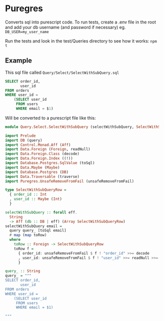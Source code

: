 # Puregres

Converts sql into purescript code. To run tests, create a .env file in the root and add your db username (and password if necessary) eg.
`DB_USER=my_user_name`

Run the tests and look in the test/Queries directory to see how it works:
`npm t`

## Example

This sql file called `Query/Select/SelectWithSubQuery.sql`
```sql
SELECT order_id,
       user_id
FROM orders
WHERE user_id =
    (SELECT user_id
     FROM users
     WHERE email = $1)
```

Will be converted to a purescript file like this:
```purs
module Query.Select.SelectWithSubQuery (selectWithSubQuery, SelectWithSubQueryRow) where

import Prelude
import DB (query)
import Control.Monad.Aff (Aff)
import Data.Foreign (Foreign, readNull)
import Data.Foreign.Class (decode)
import Data.Foreign.Index ((!))
import Database.Postgres.SqlValue (toSql)
import Data.Maybe (Maybe)
import Database.Postgres (DB)
import Data.Traversable (traverse)
import Puregres.UnsafeRemoveFromFail (unsafeRemoveFromFail)

type SelectWithSubQueryRow =
  { order_id :: Int
  , user_id :: Maybe (Int)
  }

selectWithSubQuery :: forall eff.
  String
  -> Aff (db :: DB | eff) (Array SelectWithSubQueryRow)
selectWithSubQuery email =
  query query_ [toSql email]
  # map (map toRow)
  where
    toRow :: Foreign -> SelectWithSubQueryRow
    toRow f =
      { order_id: unsafeRemoveFromFail $ f ! "order_id" >>= decode
      , user_id: unsafeRemoveFromFail $ f ! "user_id" >>= readNull >>= traverse decode
      }

query_ :: String
query_ = """
SELECT order_id,
       user_id
FROM orders
WHERE user_id =
    (SELECT user_id
     FROM users
     WHERE email = $1)

"""
```
